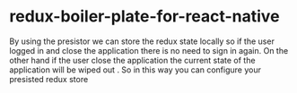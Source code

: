 # redux-boiler-plate-for-react-native

By using the presistor we can store the redux state locally so if the user logged in and close the application there is no need to sign in again. On the other hand if the user close the application the current state of the application will be wiped out . So in this way you can configure your presisted redux store
